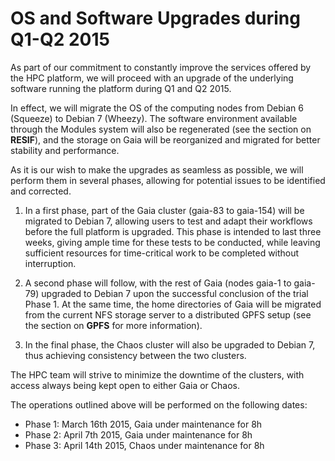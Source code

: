 # OS and Software Upgrades during Q1-Q2 2015

As part of our commitment to constantly improve the services offered by the HPC
platform, we will proceed with an upgrade of the underlying software running the 
platform during Q1 and Q2 2015.

In effect, we will migrate the OS of the computing nodes from Debian 6 (Squeeze)
to Debian 7 (Wheezy). The software environment available through the Modules
system will also be regenerated (see the section on __RESIF__), and the storage 
on Gaia will be reorganized and migrated for better stability and performance.

As it is our wish to make the upgrades as seamless as possible, we will
perform them in several phases, allowing for potential issues to be 
identified and corrected.

1. In a first phase, part of the Gaia cluster (gaia-83 to gaia-154) will be 
migrated to Debian 7, allowing users to test and adapt their workflows before
the full platform is upgraded. This phase is intended to last three
weeks, giving ample time for these tests to be conducted, while leaving sufficient
resources for time-critical work to be completed without interruption. 

2. A second phase will follow, with the rest of Gaia (nodes gaia-1 to gaia-79) 
upgraded to Debian 7 upon the successful conclusion of the trial Phase 1.
At the same time, the home directories of Gaia will be migrated from the current 
NFS storage server to a distributed GPFS setup (see the section on __GPFS__ for more 
information).

3. In the final phase, the Chaos cluster will also be upgraded to Debian 7, thus
achieving consistency between the two clusters.

The HPC team will strive to minimize the downtime of the clusters, with access
always being kept open to either Gaia or Chaos.

The operations outlined above will be performed on the following dates:

* Phase 1: March 16th 2015, Gaia under maintenance for 8h
* Phase 2: April 7th 2015, Gaia under maintenance for 8h
* Phase 3: April 14th 2015, Chaos under maintenance for 8h

